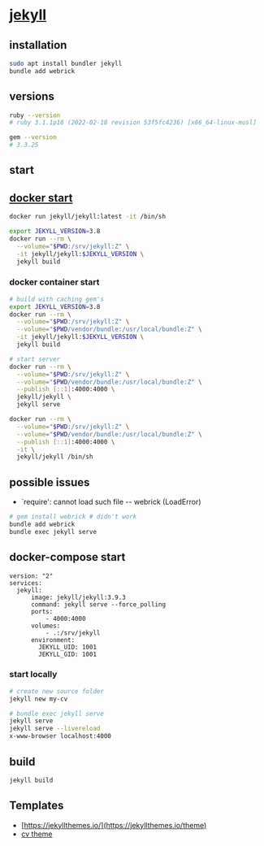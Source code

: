 # [jekyll](https://jekyllrb.com/)

## installation 
```sh
sudo apt install bundler jekyll
bundle add webrick
```
## versions
```sh
ruby --version
# ruby 3.1.1p18 (2022-02-18 revision 53f5fc4236) [x86_64-linux-musl]

gem --version
# 3.3.25
```


## start

## [docker start](https://github.com/envygeeks/jekyll-docker/blob/master/README.md)
```sh
docker run jekyll/jekyll:latest -it /bin/sh

export JEKYLL_VERSION=3.8
docker run --rm \
  --volume="$PWD:/srv/jekyll:Z" \
  -it jekyll/jekyll:$JEKYLL_VERSION \
  jekyll build
```

### docker container start 
```sh
# build with caching gem's
export JEKYLL_VERSION=3.8
docker run --rm \
  --volume="$PWD:/srv/jekyll:Z" \
  --volume="$PWD/vendor/bundle:/usr/local/bundle:Z" \
  -it jekyll/jekyll:$JEKYLL_VERSION \
  jekyll build

# start server
docker run --rm \
  --volume="$PWD:/srv/jekyll:Z" \
  --volume="$PWD/vendor/bundle:/usr/local/bundle:Z" \
  --publish [::1]:4000:4000 \
  jekyll/jekyll \
  jekyll serve

docker run --rm \
  --volume="$PWD:/srv/jekyll:Z" \
  --volume="$PWD/vendor/bundle:/usr/local/bundle:Z" \
  --publish [::1]:4000:4000 \
  -it \
  jekyll/jekyll /bin/sh 
```

## possible issues
* `require': cannot load such file -- webrick (LoadError)
```sh
# gem install webrick # didn't work
bundle add webrick
bundle exec jekyll serve
```


## docker-compose start
```
version: "2"
services:
  jekyll:
      image: jekyll/jekyll:3.9.3
      command: jekyll serve --force_polling
      ports:
          - 4000:4000
      volumes:
          - .:/srv/jekyll
      environment:
        JEKYLL_UID: 1001
        JEKYLL_GID: 1001
```

### start locally
```sh
# create new source folder
jekyll new my-cv

# bundle exec jekyll serve
jekyll serve
jekyll serve --livereload
x-www-browser localhost:4000
```

## build
```sh
jekyll build
```

## Templates
* [https://jekyllthemes.io/](https://jekyllthemes.io/theme)
* [cv theme](https://github.com/sharu725/online-cv)